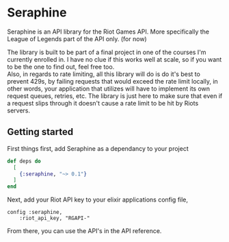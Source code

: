 # Seraphine

Seraphine is an API library for the Riot Games API. More specifically the League of Legends part of the API only. (for now)    

The library is built to be part of a final project in one of the courses I'm currently enrolled in. I have no clue if this works well at scale, so if you want to be the one to find out, feel free too.  
Also, in regards to rate limiting, all this library will do is do it's best to prevent 429s, by failing requests that would exceed the rate limit locally, in other words, your application that utilizes will have to implement its own request queues, retries, etc. The library is just here to make sure that even if a request slips through it doesn't cause a rate limit to be hit by Riots servers.

## Getting started
First things first, add Seraphine as a dependancy to your project

```elixir
def deps do
  [
    {:seraphine, "~> 0.1"}
  ]
end
``` 
Next, add your Riot API key to your elixir applications config file,
```
config :seraphine,
    :riot_api_key, "RGAPI-"
```
From there, you can use the API's in the API reference.
